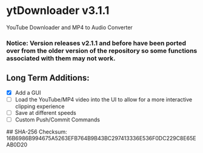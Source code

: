 # ytDownloader v3.1.1
YouTube Downloader and MP4 to Audio Converter
### Notice: Version releases v2.1.1 and before have been ported over from the older version of the repository so some functions associated with them may not work. 
## Long Term Additions:
- [x] Add a GUI
- [ ] Load the YouTube/MP4 video into the UI to allow for a more interactive clipping experience
- [ ] Save at different speeds
- [ ] Custom Push/Commit Commands
<Lines of Code>

<Lines of Code/>
## SHA-256 Checksum:
16B6986B994675A5263EFB764B9B43BC297413336E536F0DC229C8E65EAB0D20
